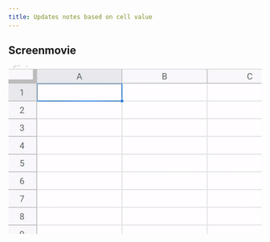 ```yaml
---
title: Updates notes based on cell value
---
```


## Screenmovie

![Update colored notes](./screenrecord.gif)
